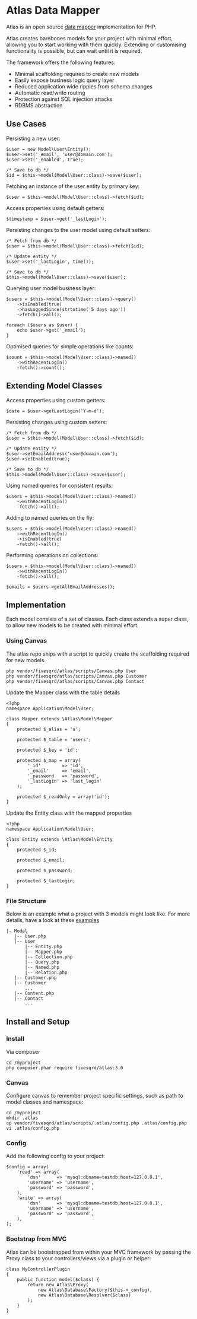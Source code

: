 # Atlas Data Mapper

Atlas is an open source [data mapper](https://en.wikipedia.org/wiki/Data_mapper_pattern) implementation for PHP. 

Atlas creates barebones models for your project with minimal effort, allowing you to start working with them quickly. Extending or customising functionality is possible, but can wait until it is required. 

The framework offers the following features:
- Minimal scaffolding required to create new models
- Easily expose business logic query layer
- Reduced application wide ripples from schema changes
- Automatic read/write routing
- Protection against SQL injection attacks
- RDBMS abstraction

## Use Cases ##
Persisting a new user:
```
$user = new Model\User\Entity();
$user->set('_email', 'user@domain.com');
$user->set('_enabled', true);

/* Save to db */
$id = $this->model(Model\User::class)->save($user);
```

Fetching an instance of the user entity by primary key:
```
$user = $this->model(Model\User::class)->fetch($id);
```

Access properties using default getters:
```
$timestamp = $user->get('_lastLogin');
```

Persisting changes to the user model using default setters:
```
/* Fetch from db */
$user = $this->model(Model\User::class)->fetch($id);

/* Update entity */
$user->set('_lastLogin', time());

/* Save to db */
$this->model(Model\User::class)->save($user);
```

Querying user model business layer:
```
$users = $this->model(Model\User::class)->query()
    ->isEnabled(true)
    ->hasLoggedSince(strtotime('5 days ago'))
    ->fetch()->all();
    
foreach ($users as $user) {
    echo $user->get('_email');
}
```

Optimised queries for simple operations like counts:
```
$count = $this->model(Model\User::class)->named()
    ->withRecentLogIn()
    -fetch()->count();
```

## Extending Model Classes ##

Access properties using custom getters:
```
$date = $user->getLastLogin('Y-m-d');
```

Persisting changes using custom setters:
```
/* Fetch from db */
$user = $this->model(Model\User::class)->fetch($id);

/* Update entity */
$user->setEmailAddress('user@domain.com');
$user->setEnabled(true);

/* Save to db */
$this->model(Model\User::class)->save($user);
```

Using named queries for consistent results:
```
$users = $this->model(Model\User::class)->named()
    ->withRecentLogIn()
    -fetch()->all();
```

Adding to named queries on the fly:
```
$users = $this->model(Model\User::class)->named()
    ->withRecentLogIn()
    ->isEnabled(true)
    -fetch()->all();
```

Performing operations on collections:
```
$users = $this->model(Model\User::class)->named()
    ->withRecentLogIn()
    -fetch()->all();
    
$emails = $users->getAllEmailAddresses();
```

## Implementation ##
Each model consists of a set of classes. Each class extends a super class, to allow
new models to be created with minimal effort. 

### Using Canvas ###
The atlas repo ships with a script to quickly create the scaffolding required for new models.
```
php vendor/fivesqrd/atlas/scripts/Canvas.php User
php vendor/fivesqrd/atlas/scripts/Canvas.php Customer
php vendor/fivesqrd/atlas/scripts/Canvas.php Contact
```

Update the Mapper class with the table details 
```
<?php
namespace Application\Model\User;

class Mapper extends \Atlas\Model\Mapper
{
    protected $_alias = 'u';

    protected $_table = 'users';

    protected $_key = 'id';

    protected $_map = array(
        '_id'        => 'id',
        '_email'     => 'email',
        '_password   => 'password',
        '_lastLogin' => 'last_login'
    );

    protected $_readOnly = array('id');
}
```

Update the Entity class with the mapped properties 
```
<?php
namespace Application\Model\User;

class Entity extends \Atlas\Model\Entity
{
    protected $_id;
    
    protected $_email;
    
    protected $_password;
    
    protected $_lastLogin;
}
```

### File Structure ###
Below is an example what a project with 3 models might look like. For more details, have a look
at these [examples](https://github.com/christianjburger/Atlas/tree/master/examples/Application/)
```
|- Model
   |-- User.php
   |-- User
       |-- Entity.php
       |-- Mapper.php
       |-- Collection.php
       |-- Query.php
       |-- Named.php
       |-- Relation.php
   |-- Customer.php
   |-- Customer
       ...
   |-- Content.php
   |-- Contact
       ...
```

## Install and Setup ##

### Install ###
Via composer
``` 
cd /myproject
php composer.phar require fivesqrd/atlas:3.0 
```

### Canvas ###
Configure canvas to remember project specific settings, such as path to model classes and namespace:
```
cd /myproject
mkdir .atlas
cp vendor/fivesqrd/atlas/scripts/.atlas/config.php .atlas/config.php
vi .atlas/config.php
```

### Config ###
Add the following config to your project:
```
$config = array(
    'read' => array(
        'dsn'      => 'mysql:dbname=testdb;host=127.0.0.1',
        'username' => 'username',
        'password' => 'password',
    ),
    'write' => array(
        'dsn'      => 'mysql:dbname=testdb;host=127.0.0.1',
        'username' => 'username',
        'password' => 'password',
    ),
);
```

### Bootstrap from MVC ###
Atlas can be bootstrapped from within your MVC framework by passing the Proxy class to your controllers/views via a plugin or helper:
```
class MyControllerPlugin
{
    public function model($class) {
        return new Atlas\Proxy(
            new Atlas\Database\Factory($this->_config),
            new Atlas\Database\Resolver($class)
        );
    }
}
```
